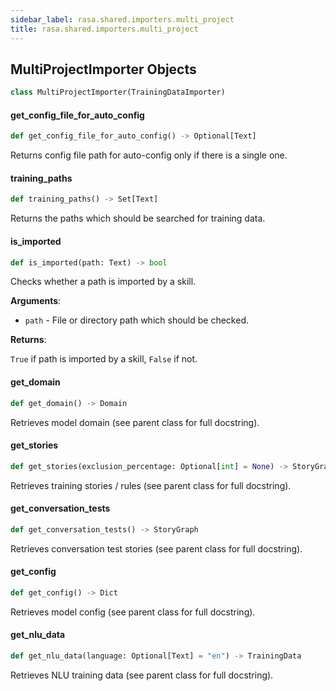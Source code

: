 ```yaml
---
sidebar_label: rasa.shared.importers.multi_project
title: rasa.shared.importers.multi_project
---
```

## MultiProjectImporter Objects

```python
class MultiProjectImporter(TrainingDataImporter)
```

#### get\_config\_file\_for\_auto\_config

```python
def get_config_file_for_auto_config() -> Optional[Text]
```

Returns config file path for auto-config only if there is a single one.

#### training\_paths

```python
def training_paths() -> Set[Text]
```

Returns the paths which should be searched for training data.

#### is\_imported

```python
def is_imported(path: Text) -> bool
```

Checks whether a path is imported by a skill.

**Arguments**:

- `path` - File or directory path which should be checked.
  

**Returns**:

  `True` if path is imported by a skill, `False` if not.

#### get\_domain

```python
def get_domain() -> Domain
```

Retrieves model domain (see parent class for full docstring).

#### get\_stories

```python
def get_stories(exclusion_percentage: Optional[int] = None) -> StoryGraph
```

Retrieves training stories / rules (see parent class for full docstring).

#### get\_conversation\_tests

```python
def get_conversation_tests() -> StoryGraph
```

Retrieves conversation test stories (see parent class for full docstring).

#### get\_config

```python
def get_config() -> Dict
```

Retrieves model config (see parent class for full docstring).

#### get\_nlu\_data

```python
def get_nlu_data(language: Optional[Text] = "en") -> TrainingData
```

Retrieves NLU training data (see parent class for full docstring).

